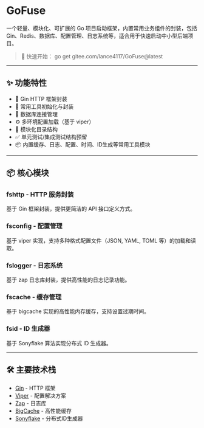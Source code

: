# GoFuse

一个轻量、模块化、可扩展的 Go 项目启动框架，内置常用业务组件的封装，包括 Gin、Redis、数据库、配置管理、日志系统等，适合用于快速启动中小型后端项目。

> 🚀 快速开始： go get gitee.com/lance4117/GoFuse@latest

---

## ✨ 功能特性

- 🔧 Gin HTTP 框架封装
- 🧱 常用工具初始化与封装
- 💾 数据库连接管理
- ⚙️ 多环境配置加载（基于 viper）
- 📜 模块化目录结构
- ✅ 单元测试/集成测试结构预留
- 📦 内置缓存、日志、配置、时间、ID生成等常用工具模块

---

## 📦 核心模块

### fshttp - HTTP 服务封装

基于 Gin 框架封装，提供更简洁的 API 接口定义方式。

### fsconfig - 配置管理

基于 viper 实现，支持多种格式配置文件（JSON, YAML, TOML 等）的加载和读取。

### fslogger - 日志系统

基于 zap 日志库封装，提供高性能的日志记录功能。

### fscache - 缓存管理

基于 bigcache 实现的高性能内存缓存，支持设置过期时间。

### fsid - ID 生成器

基于 Sonyflake 算法实现分布式 ID 生成器。

---

## 🛠️ 主要技术栈

- [Gin](https://github.com/gin-gonic/gin) - HTTP 框架
- [Viper](https://github.com/spf13/viper) - 配置解决方案
- [Zap](https://github.com/uber-go/zap) - 日志库
- [BigCache](https://github.com/allegro/bigcache) - 高性能缓存
- [Sonyflake](https://github.com/sony/sonyflake) - 分布式ID生成器

